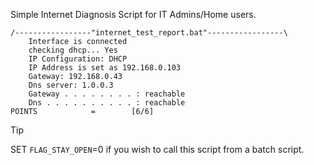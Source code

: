 Simple Internet Diagnosis Script for IT Admins/Home users.
```
/-----------------"internet_test_report.bat"-----------------\
    Interface is connected
    checking dhcp... Yes
    IP Configuration: DHCP
    IP Address is set as 192.168.0.103
    Gateway: 192.168.0.43
    Dns server: 1.0.0.3
    Gateway . . . . . . . . : reachable
    Dns . . . . . . . . . . : reachable
POINTS            =        [6/6]
```
> [!TIP]
> SET `FLAG_STAY_OPEN`=0 if you wish to call this script from a batch script.
